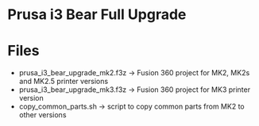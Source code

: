 # Prusa i3 Bear Full Upgrade

# Files

* prusa_i3_bear_upgrade_mk2.f3z -> Fusion 360 project for MK2, MK2s and MK2.5 printer versions
* prusa_i3_bear_upgrade_mk3.f3z -> Fusion 360 project for MK3 printer version
* copy_common_parts.sh -> script to copy common parts from MK2 to other versions